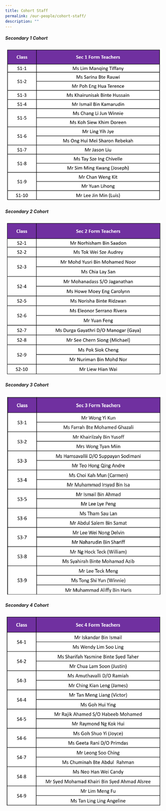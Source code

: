 ```yaml
---
title: Cohort Staff
permalink: /our-people/cohort-staff/
description: ""
---
```

##### **Secondary 1 Cohort**
<img style="width:500px" src="/images/sec%201%20ft%202023%20oct.png">

##### **Secondary 2 Cohort**
<img style="width:500px" src="/images/sec%202%20ft%202023%20oct.png">

##### **Secondary 3 Cohort**
<img style="width:500px" src="/images/sec%203%20ft%202023%20oct.png">

##### **Secondary 4 Cohort**
<img style="width:500px" src="/images/sec%204%20ft%202023%20oct.png">